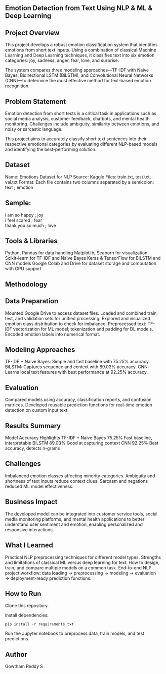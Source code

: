 ## Emotion Detection from Text Using NLP & ML & Deep Learning
## Project Overview

This project develops a robust emotion classification system that identifies emotions from short text inputs. Using a combination of classical Machine Learning and Deep Learning techniques, it classifies text into six emotion categories: joy, sadness, anger, fear, love, and surprise.

The system compares three modeling approaches—TF-IDF with Naive Bayes, Bidirectional LSTM (BiLSTM), and Convolutional Neural Networks (CNN)—to determine the most effective method for text-based emotion recognition.

## Problem Statement

Emotion detection from short texts is a critical task in applications such as social media analysis, customer feedback, chatbots, and mental health monitoring. Challenges include ambiguity, similarity between emotions, and noisy or sarcastic language.

This project aims to accurately classify short text sentences into their respective emotional categories by evaluating different NLP-based models and identifying the best-performing solution.

## Dataset

Name: Emotions Dataset for NLP
Source: Kaggle
Files: train.txt, test.txt, val.txt
Format: Each file contains two columns separated by a semicolon:
text ; emotion

## Sample:

i am so happy ; joy  
i feel scared ; fear  
thank you so much ; love

## Tools & Libraries

Python, Pandas for data handling
Matplotlib, Seaborn for visualization
Scikit-learn for TF-IDF and Naive Bayes
Keras & TensorFlow for BiLSTM and CNN models
Google Colab and Drive for dataset storage and computation with GPU support

## Methodology

## Data Preparation

Mounted Google Drive to access dataset files.
Loaded and combined train, test, and validation sets for unified processing.
Explored and visualized emotion class distribution to check for imbalance.
Preprocessed text: TF-IDF vectorization for ML model; tokenization and padding for DL models.
Encoded emotion labels into numerical format.

## Modeling Approaches


TF-IDF + Naive Bayes: Simple and fast baseline with 75.25% accuracy.
BiLSTM: Captures sequence and context with 89.03% accuracy.
CNN: Learns local text features with best performance at 92.25% accuracy.

## Evaluation

Compared models using accuracy, classification reports, and confusion matrices.
Developed reusable prediction functions for real-time emotion detection on custom input text.

## Results Summary


Model	                Accuracy	Highlights
TF-IDF + Naive Bayes	75.25%	Fast baseline, interpretable
BiLSTM	                89.03%	Good at capturing context
CNN	                    92.25%	Best accuracy, detects n-grams

## Challenges

Imbalanced emotion classes affecting minority categories.
Ambiguity and shortness of text inputs reduce context clues.
Sarcasm and negations reduced ML model effectiveness.

## Business Impact

The developed model can be integrated into customer service tools, social media monitoring platforms, and mental health applications to better understand user sentiment and emotion, enabling personalized and responsive interactions.

## What I Learned

Practical NLP preprocessing techniques for different model types.
Strengths and limitations of classical ML versus deep learning for text.
How to design, train, and compare multiple models on a common task.
End-to-end NLP project workflow: data loading → preprocessing → modeling → evaluation → deployment-ready prediction functions.

## How to Run

Clone this repository.

Install dependencies:
```
pip install -r requirements.txt
```
Run the Jupyter notebook to preprocess data, train models, and test predictions.

## Author
Gowtham Reddy S